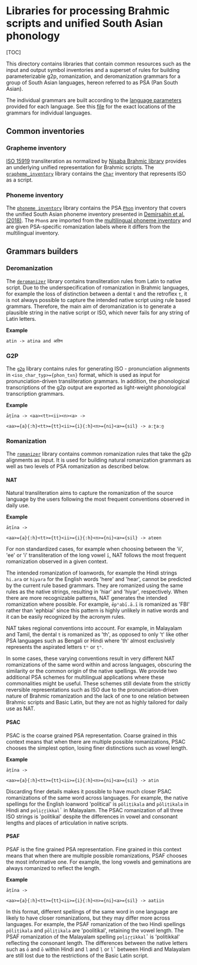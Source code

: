 # Libraries for processing Brahmic scripts and unified South Asian phonology

[TOC]

This directory contains libraries that contain common resources such as the input and output symbol inventories and a superset of rules for building parameterizable g2p, romanization, and deromanization grammars for a group of South Asian languages, hereon referred to as PSA (Pan South Asian).

The individual grammars are built according to the [language parameters](https://github.com/google-research/nisaba/tree/main/nisaba/scripts/natural_translit/language_params) provided for each language. See this [file](https://github.com/google-research/nisaba/tree/main/nisaba/nisaba/scripts/natural_translit/README.md) for the exact locations of the grammars for individual languages.

## Common inventories

### Grapheme inventory

[ISO 15919](https://en.wikipedia.org/wiki/ISO_15919) transliteration as normalized by [Nisaba Brahmic library](https://github.com/google-research/nisaba/tree/main/nisaba/nisaba/scripts/brahmic/README.md) provides an underlying unified representation for Brahmic scripts. The [`grapheme_inventory`](https://github.com/google-research/nisaba/tree/main/nisaba/scripts/natural_translit/brahmic/grapheme_inventory.py) library contains the [`Char`](https://github.com/google-research/nisaba/tree/main/nisaba/scripts/natural_translit/script/README.md) inventory that represents ISO as a script.

### Phoneme inventory

The [`phoneme inventory`](https://github.com/google-research/nisaba/tree/main/nisaba/scripts/natural_translit/brahmic/phoneme_inventory.py) library contains the PSA [`Phon`](https://github.com/google-research/nisaba/tree/main/nisaba/scripts/natural_translit/phonology/README.md) inventory that covers the unified South Asian phoneme inventory presented in [Demirsahin et al. (2018)](https://research.google/pubs/pub47341/). The `Phon`s are imported from the [multilingual phoneme inventory](https://github.com/google-research/nisaba/tree/main/nisaba/scripts/natural_translit/phonology/phoneme_inventory.py) and are given PSA-specific romanization labels where it differs from the multilingual inventory.

## Grammars builders

### Deromanization

The [`deromanizer`](https://github.com/google-research/nisaba/tree/main/nisaba/scripts/natural_translit/brahmic/deromanizer.py) library contains transliteration rules from Latin to native script. Due to the underspecification of romanization in Brahmic languages, for example the loss of distinction between a dental `t` and the retroflex `ṭ`, it is not always possible to capture the intended native script using rule based grammars. Therefore, the main aim of deromanization is to generate a plausible string in the native script or ISO, which never fails for any string of Latin letters.

**Example**

```
atin -> atina and अतिन
```

### G2P

The [`g2p`](https://github.com/google-research/nisaba/tree/main/nisaba/scripts/natural_translit/brahmic/g2p.py) library contains rules for generating ISO - pronunciation alignments in `<iso_char_typ>={phon_txn}` format, which is used as input for pronunciation-driven transliteration grammars. In addition, the phonological transcriptions of the g2p output are exported as light-weight phonological transcription grammars.

**Example**

```
āṭīna -> <aa><tt><ii><n><a> ->

<aa>={a}{:h}<tt>={tt}<ii>={i}{:h}<n>={ni}<a>={sil} -> aːʈaːn̪
```

### Romanization

The [`romanizer`]((https://github.com/google-research/nisaba/tree/main/nisaba/scripts/natural_translit/brahmic/romanizer.py)) library contains common romanization rules that take the g2p alignments as input. It is used for building natural romanization grammars as well as two levels of PSA romanization as described below.

#### NAT

Natural transliteration aims to capture the romanization of the source language by the users following the most frequent conventions observed in daily use.

**Example**

```
āṭīna ->

<aa>={a}{:h}<tt>={tt}<ii>={i}{:h}<n>={ni}<a>={sil} -> ateen
```

For non standardized cases, for example when choosing between the 'ii', 'ee' or 'i' transliteration of the long vowel `ī`, NAT follows the most frequent romanization observed in a given context.

The intended romanization of loanwords, for example the Hindi strings `hi.ara` or `hiyara` for the English words 'here' and 'hear', cannot be predicted by the current rule based grammars. They are romanized using the same rules as the native strings, resulting in 'hiar' and 'hiyar', respectively. When there are more recognizable patterns, NAT generates the intended romanization where possible. For example, `ēpʰabī.ā.ī` is romanized as 'FBI' rather than 'ephbiai' since this pattern is highly unlikely in native words and it can be easily recognized by the acronym rules.

NAT takes regional conventions into account. For example, in Malayalam and Tamil, the dental `t` is romanized as 'th', as opposed to only 't' like other PSA languages such as Bengali or Hindi where 'th' almost exclusively represents the aspirated letters `tʰ` or `ṭʰ`.

In some cases, these varying conventions result in very different NAT romanizations of the same word within and across languages, obscuring the similarity or the common origin of the native spellings. We provide two additional PSA schemes for multilingual applications where these commonalities might be useful. These schemes still deviate from the strictly reversible representations such as ISO due to the pronunciation-driven nature of Brahmic romanization and the lack of one to one relation between Brahmic scripts and Basic Latin, but they are not as highly tailored for daily use as NAT.

#### PSAC

PSAC is the coarse grained PSA representation. Coarse grained in this context means that when there are multiple possible romanizations, PSAC chooses the simplest option, losing finer distinctions such as vowel length.

**Example**

```
āṭīna ->

<aa>={a}{:h}<tt>={tt}<ii>={i}{:h}<n>={ni}<a>={sil} -> atin
```

Discarding finer details makes it possible to have much closer PSAC romanizations of the same word across languages. For example, the native spellings for the English loanword 'political' is `pôliṭikala`
and `pōliṭikala` in Hindi and `poḷiṟṟikkalⸯ` in Malayalam. The PSAC romanization of all three ISO strings is 'politikal' despite the differences in vowel and consonant lengths and places of articulation in native scripts.

#### PSAF

PSAF is the fine grained PSA representation. Fine grained in this context means that when there are multiple possible romanizations, PSAF chooses the most informative one. For example, the long vowels and geminations are always romanized to reflect the length.

**Example**

```
āṭīna ->

<aa>={a}{:h}<tt>={tt}<ii>={i}{:h}<n>={ni}<a>={sil} -> aatiin
```

In this format, different spellings of the same word in one language are likely to have closer romanizations, but they may differ more across languages. For example, the PSAF romanization of the two Hindi spellings `pôliṭikala` and `pōliṭikala` are 'poolitikal', retaining the vowel length. The PSAF romanization of the Malayalam spelling `poḷiṟṟikkalⸯ` is 'politikkal' reflecting the consonant length. The differences between the native letters such as `ô` and `ō` within Hindi and `l` and `ḷ` or `lⸯ` between Hindi and Malayalam are still lost due to the restrictions of the Basic Latin script.
